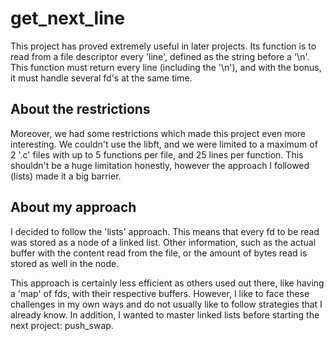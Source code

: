 # get_next_line
This project has proved extremely useful in later projects. Its function is to read from a file descriptor every 'line', defined as the string before a '\n'. This function must return every line (including the '\n'), and with the bonus, it must handle several fd's at the same time.

## About the restrictions
Moreover, we had some restrictions which made this project even more interesting. We couldn't use the libft, and we were limited to a maximum of 2 '.c' files with up to 5 functions per file, and 25 lines per function. This shouldn't be a huge limitation honestly, however the approach I followed (lists) made it a big barrier.

## About my approach
I decided to follow the 'lists' approach. This means that every fd to be read was stored as a node of a linked list. Other information, such as the actual buffer with the content read from the file, or the amount of bytes read is stored as well in the node.

This approach is certainly less efficient as others used out there, like having a 'map' of fds, with their respective buffers. However, I like to face these challenges in my own ways and do not usually like to follow strategies that I already know. In addition, I wanted to master linked lists before starting the next project: push_swap.
